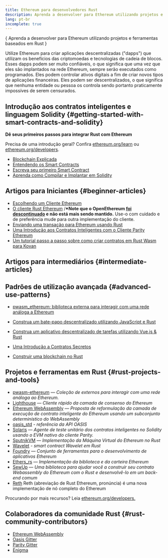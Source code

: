 ```yaml
---
title: Ethereum para desenvolvedores Rust
description: Aprenda a desenvolver para Ethereum utilizando projetos e ferramentas baseados em Rust
lang: pt-br
incomplete: true
---
```


{
<FeaturedText>Aprenda a desenvolver para Ethereum utilizando projetos e ferramentas baseados em Rust</FeaturedText>
}

Utilize Ethereum para criar aplicações descentralizadas ("dapps") que utilizam os benefícios das criptomoedas e tecnologias de cadeia de blocos. Esses dapps podem ser muito confiáveis, o que significa que uma vez que eles são implantados na rede Ethereum, sempre serão executados como programados. Eles podem controlar ativos digitais a fim de criar novos tipos de aplicações financeiras. Eles podem ser descentralizados, o que significa que nenhuma entidade ou pessoa os controla sendo portanto praticamente impossíves de serem censurados.

## Introdução aos contratos inteligentes e linguagem Solidity \{#getting-started-with-smart-contracts-and-solidity}

**Dê seus primeiros passos para integrar Rust com Ethereum**

Precisa de uma introdução geral? Confira [ethereum.org/learn](/learn/) ou [ethereum.org/developers](/developers/).

- [Blockchain Explicada](https://kauri.io/article/d55684513211466da7f8cc03987607d5/blockchain-explained)
- [Entendendo os Smart Contracts](https://kauri.io/article/e4f66c6079e74a4a9b532148d3158188/ethereum-101-part-5-the-smart-contract)
- [Escreva seu primeiro Smart Contract](https://kauri.io/article/124b7db1d0cf4f47b414f8b13c9d66e2/remix-ide-your-first-smart-contract)
- [Aprenda como Compilar e Implantar em Solidity](https://kauri.io/article/973c5f54c4434bb1b0160cff8c695369/understanding-smart-contract-compilation-and-deployment)

## Artigos para Iniciantes \{#beginner-articles}

- [Escolhendo um Cliente Ethereum](https://www.trufflesuite.com/docs/truffle/reference/choosing-an-ethereum-client)
- [O cliente Rust Ethereum](https://openethereum.github.io/) /**\*Note que o OpenEthereum [foi descontinuado](https://medium.com/openethereum/gnosis-joins-erigon-formerly-turbo-geth-to-release-next-gen-ethereum-client-c6708dd06dd) e não está mais sendo mantido.** Use-o com cuidado e de preferência mude para outra implementação do cliente.
- [Enviando uma transação para Ethereum usando Rust](https://kauri.io/#collections/A%20Hackathon%20Survival%20Guide/sending-ethereum-transactions-with-rust/)
- [Uma Introdução aos Contratos Inteligentes com o Cliente Parity Ethereum](https://wiki.parity.io/Smart-Contracts)
- [Um tutorial passo a passo sobre como criar contratos em Rust Wasm para Kovan](https://github.com/paritytech/pwasm-tutorial)

## Artigos para intermediários \{#intermediate-articles}

## Padrões de utilização avançada \{#advanced-use-patterns}

- [pwasm_ethereum: biblioteca externa para interagir com uma rede análoga a Ethereum](https://github.com/openethereum/pwasm-ethereum)
- [Construa um bate-papo descentralizado utilizando JavaScript e Rust](https://medium.com/perlin-network/build-a-decentralized-chat-using-javascript-rust-webassembly-c775f8484b52)
- [Construa um aplicativo descentralizado de tarefas utilizando Vue.js & Rust](https://medium.com/@jjmace01/build-a-decentralized-todo-app-using-vue-js-rust-webassembly-5381a1895beb)

- [Uma Introdução a Contratos Secretos](https://blog.enigma.co/getting-started-with-enigma-an-intro-to-secret-contracts-cdba4fe501c2)
- [Construir uma blockchain no Rust](https://blog.logrocket.com/how-to-build-a-blockchain-in-rust/)

## Projetos e ferramentas em Rust \{#rust-projects-and-tools}

- [pwasm-ethereum](https://github.com/paritytech/pwasm-ethereum) — _Coleção de externos para interagir com uma rede análoga ao Ethereum._
- [Lighthouse](https://github.com/sigp/lighthouse) — _Cliente rápido da camada de consenso do Ethereum_
- [Ethereum WebAssembly](https://ewasm.readthedocs.io/en/mkdocs/) — _Proposta de reformulação da camada de execução de contrato inteligente do Ethereum usando um subconjunto determinístico do WebAssembly_
- [oasis_std](https://docs.rs/oasis-std/0.2.7/oasis_std/) - _referência da API OASIS_
- [Solaris](https://github.com/paritytech/sol-rs) — _Agente de teste unitário dos contratos inteligentes no Solidity usando o EVM nativo do cliente Parity._
- [SputnikVM](https://github.com/rust-blockchain/evm) — _Implementação da Máquina Virtual do Ethereum no Rust_
- [Wavelet](https://wavelet.perlin.net/docs/smart-contracts) - _smart contract Wavelet em Rust_
- [Foundry](https://github.com/gakonst/foundry) — _Conjunto de ferramentas para o desenvolvimento de aplicativos Ethereum_
- [Ethers_rs](https://github.com/gakonst/ethers-rs) — _Implementação da biblioteca e da carteira Ethereum_
- [SewUp](https://github.com/second-state/SewUp) — _Uma biblioteca para ajudar você a construir seu contrato Webassembly do Ethereum com o Rust e desenvolvê-lo em um back-end comum_
- [Reth](https://github.com/paradigmxyz/reth) Reth (abreviação de Rust Ethereum, pronúncia) é uma nova implementação de nó completo do Ethereum

Procurando por mais recursos? Leia [ethereum.org/developers.](/developers/)

## Colaboradores da comunidade Rust \{#rust-community-contributors}

- [Ethereum WebAssembly](https://gitter.im/ewasm/Lobby)
- [Oasis Gitter](https://gitter.im/Oasis-official/Lobby)
- [Parity Gitter](https://gitter.im/paritytech/parity)
- [Enigma](https://discord.gg/SJK32GY)
